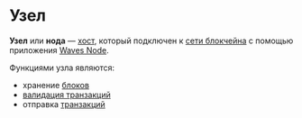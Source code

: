 # Узел

**Узел** или **нода** — [хост](https://ru.wikipedia.org/wiki/Хост), который подключен к [сети блокчейна](/blockchain/blockchain-network.md) с помощью приложения [Waves Node](https://github.com/wavesplatform/Waves).

Функциями узла являются:

* хранение [блоков](/blockchain/block.md)
* [валидация транзакций](/blockchain/transaction/transaction-validation.md)
* отправка [транзакций](/blockchain/transaction.md)

